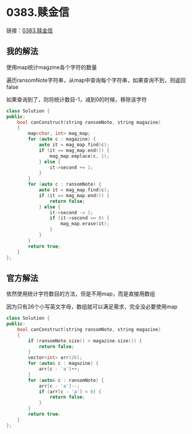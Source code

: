 # 0383.赎金信

链接：[0383.赎金信](https://leetcode.cn/problems/ransom-note/)

## 我的解法

使用map统计magzine各个字符的数量

遍历ransomNote字符串，从map中查询每个字符串，如果查询不到，则返回false

如果查询到了，则将统计数目-1，减到0的时候，移除该字符

```c++
class Solution {
public:
    bool canConstruct(string ransomNote, string magazine)
    {
        map<char, int> mag_map;
        for (auto c : magazine) {
            auto it = mag_map.find(c);
            if (it == mag_map.end()) {
                mag_map.emplace(c, 1);
            } else {
                it->second += 1;
            }
        }
        for (auto c : ransomNote) {
            auto it = mag_map.find(c);
            if (it == mag_map.end()) {
                return false;
            } else {
                it->second -= 1;
                if (it->second == 0) {
                    mag_map.erase(it);
                }
            }
        }
        return true;
    }
};

```

## 官方解法

依然使用统计字符数目的方法，但是不用map，而是直接用数组

因为只有26个小写英文字母，数组就可以满足需求，完全没必要使用map

```c++
class Solution {
public:
    bool canConstruct(string ransomNote, string magazine)
    {
        if (ransomNote.size() > magazine.size()) {
            return false;
        }
        vector<int> arr(26);
        for (auto& c : magazine) {
            arr[c - 'a']++;
        }
        for (auto& c : ransomNote) {
            arr[c - 'a']--;
            if (arr[c - 'a'] < 0) {
                return false;
            }
        }
        return true;
    }
};

```
